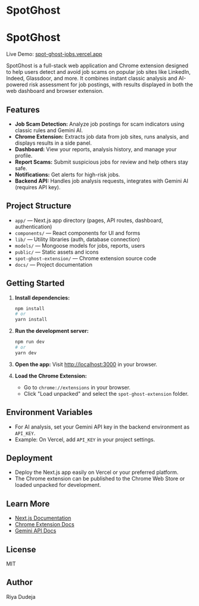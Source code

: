 
# SpotGhost

# SpotGhost

Live Demo: [spot-ghost-jobs.vercel.app](https://spot-ghost-jobs.vercel.app)

SpotGhost is a full-stack web application and Chrome extension designed to help users detect and avoid job scams on popular job sites like LinkedIn, Indeed, Glassdoor, and more. It combines instant classic analysis and AI-powered risk assessment for job postings, with results displayed in both the web dashboard and browser extension.

## Features
- **Job Scam Detection:** Analyze job postings for scam indicators using classic rules and Gemini AI.
- **Chrome Extension:** Extracts job data from job sites, runs analysis, and displays results in a side panel.
- **Dashboard:** View your reports, analysis history, and manage your profile.
- **Report Scams:** Submit suspicious jobs for review and help others stay safe.
- **Notifications:** Get alerts for high-risk jobs.
- **Backend API:** Handles job analysis requests, integrates with Gemini AI (requires API key).

## Project Structure
- `app/` — Next.js app directory (pages, API routes, dashboard, authentication)
- `components/` — React components for UI and forms
- `lib/` — Utility libraries (auth, database connection)
- `models/` — Mongoose models for jobs, reports, users
- `public/` — Static assets and icons
- `spot-ghost-extension/` — Chrome extension source code
- `docs/` — Project documentation

## Getting Started
1. **Install dependencies:**
	```bash
	npm install
	# or
	yarn install
	```
2. **Run the development server:**
	```bash
	npm run dev
	# or
	yarn dev
	```
3. **Open the app:**
	Visit [http://localhost:3000](http://localhost:3000) in your browser.

4. **Load the Chrome Extension:**
	- Go to `chrome://extensions` in your browser.
	- Click "Load unpacked" and select the `spot-ghost-extension` folder.

## Environment Variables
- For AI analysis, set your Gemini API key in the backend environment as `API_KEY`.
- Example: On Vercel, add `API_KEY` in your project settings.

## Deployment
- Deploy the Next.js app easily on Vercel or your preferred platform.
- The Chrome extension can be published to the Chrome Web Store or loaded unpacked for development.

## Learn More
- [Next.js Documentation](https://nextjs.org/docs)
- [Chrome Extension Docs](https://developer.chrome.com/docs/extensions/)
- [Gemini API Docs](https://ai.google.dev/)

## License
MIT

## Author
Riya Dudeja
